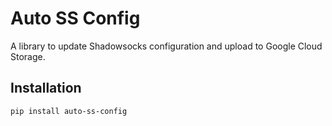 # Auto SS Config

A library to update Shadowsocks configuration and upload to Google Cloud Storage.

## Installation

```sh
pip install auto-ss-config
